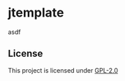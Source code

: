 # jtemplate

asdf

## License
This project is licensed under [GPL-2.0](http://choosealicense.com/licenses/gpl-2.0/)